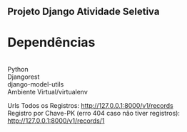 <h2> Projeto Django Atividade Seletiva<h2> 

<h1>Dependências</h1><br>
Python<br>
Djangorest<br>
django-model-utils<br>
Ambiente Virtual/virtualenv<br>

Urls
Todos os Registros: http://127.0.0.1:8000/v1/records <br>
Registro por Chave-PK (erro 404 caso não tiver registros): http://127.0.0.1:8000/v1/records/1


